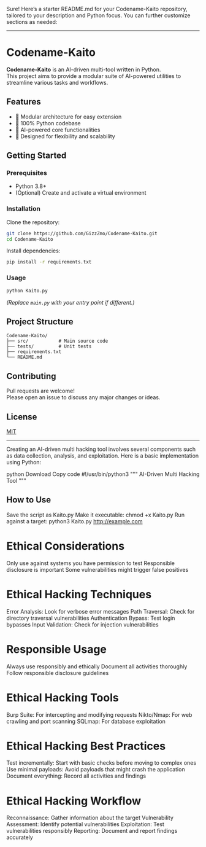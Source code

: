 Sure! Here’s a starter README.md for your Codename-Kaito repository, tailored to your description and Python focus. You can further customize sections as needed:

---

# Codename-Kaito

**Codename-Kaito** is an AI-driven multi-tool written in Python.  
This project aims to provide a modular suite of AI-powered utilities to streamline various tasks and workflows.

## Features

- 🔹 Modular architecture for easy extension
- 🔹 100% Python codebase
- 🔹 AI-powered core functionalities
- 🔹 Designed for flexibility and scalability

## Getting Started

### Prerequisites

- Python 3.8+
- (Optional) Create and activate a virtual environment

### Installation

Clone the repository:

```bash
git clone https://github.com/GizzZmo/Codename-Kaito.git
cd Codename-Kaito
```

Install dependencies:

```bash
pip install -r requirements.txt
```

### Usage

```bash
python Kaito.py
```

*(Replace `main.py` with your entry point if different.)*

## Project Structure

```
Codename-Kaito/
├── src/           # Main source code
├── tests/         # Unit tests
├── requirements.txt
└── README.md
```

## Contributing

Pull requests are welcome!  
Please open an issue to discuss any major changes or ideas.

## License

[MIT](LICENSE)

---

Creating an AI-driven multi hacking tool involves several components such as data collection, analysis, and exploitation. Here is a basic implementation using Python:

python
Download
Copy code
#!/usr/bin/python3
"""
AI-Driven Multi Hacking Tool
"""

## How to Use
Save the script as Kaito.py
Make it executable: chmod +x Kaito.py
Run against a target: python3 Kaito.py http://example.com

# Ethical Considerations
Only use against systems you have permission to test
Responsible disclosure is important
Some vulnerabilities might trigger false positives

# Ethical Hacking Techniques
Error Analysis: Look for verbose error messages
Path Traversal: Check for directory traversal vulnerabilities
Authentication Bypass: Test login bypasses
Input Validation: Check for injection vulnerabilities

# Responsible Usage
Always use responsibly and ethically
Document all activities thoroughly
Follow responsible disclosure guidelines

# Ethical Hacking Tools
Burp Suite: For intercepting and modifying requests
Nikto/Nmap: For web crawling and port scanning
SQLmap: For database exploitation

# Ethical Hacking Best Practices
Test incrementally: Start with basic checks before moving to complex ones
Use minimal payloads: Avoid payloads that might crash the application
Document everything: Record all activities and findings
# Ethical Hacking Workflow
Reconnaissance: Gather information about the target
Vulnerability Assessment: Identify potential vulnerabilities
Exploitation: Test vulnerabilities responsibly
Reporting: Document and report findings accurately
